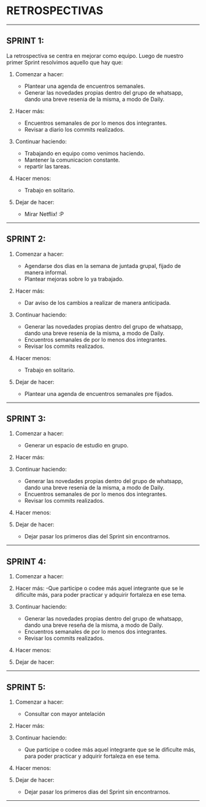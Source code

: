 # RETROSPECTIVAS

---

## SPRINT 1:

La retrospectiva se centra en mejorar como equipo. Luego de nuestro primer Sprint resolvimos aquello que hay que:

1. Comenzar a hacer: 
    - Plantear una agenda de encuentros semanales. 
    - Generar las novedades propias dentro del grupo de whatsapp, dando una breve resenia de la misma, a modo de Daily.

2. Hacer más: 
    - Encuentros semanales de por lo menos dos integrantes.
    - Revisar a diario los commits realizados.

3. Continuar haciendo: 
    - Trabajando en equipo como venimos haciendo.
    - Mantener la comunicacion constante.
    - repartir las tareas.

4. Hacer menos: 
    - Trabajo en solitario.

5. Dejar de hacer: 
    - Mirar Netflix! :P

---

## SPRINT 2:

1. Comenzar a hacer: 
    - Agendarse dos dias en la semana de juntada grupal, fijado de manera informal.
    - Plantear mejoras sobre lo ya trabajado.

2. Hacer más: 
    - Dar aviso de los cambios a realizar de manera anticipada.

3. Continuar haciendo: 
    - Generar las novedades propias dentro del grupo de whatsapp, dando una breve resenia de la misma, a modo de Daily.
    - Encuentros semanales de por lo menos dos integrantes.
    - Revisar los commits realizados.

4. Hacer menos: 
    - Trabajo en solitario.

5. Dejar de hacer: 
    - Plantear una agenda de encuentros semanales pre fijados.

---

## SPRINT 3:

1. Comenzar a hacer: 
    - Generar un espacio de estudio en grupo.

2. Hacer más: 

3. Continuar haciendo: 
    - Generar las novedades propias dentro del grupo de whatsapp, dando una breve resenia de la misma, a modo de Daily.
    - Encuentros semanales de por lo menos dos integrantes.
    - Revisar los commits realizados.

4. Hacer menos: 

5. Dejar de hacer: 
    - Dejar pasar los primeros dias del Sprint sin encontrarnos.

---

## SPRINT 4:

1. Comenzar a hacer: 
    
2. Hacer más: 
    -Que participe o codee más aquel integrante que se le dificulte más, para poder practicar y adquirir fortaleza en ese tema.

3. Continuar haciendo: 
    - Generar las novedades propias dentro del grupo de whatsapp, dando una breve reseña de la misma, a modo de Daily.
    - Encuentros semanales de por lo menos dos integrantes.
    - Revisar los commits realizados.

4. Hacer menos: 
    
5. Dejar de hacer: 
    
---

## SPRINT 5:

1. Comenzar a hacer: 
    - Consultar con mayor antelación

2. Hacer más: 

3. Continuar haciendo: 
    - Que participe o codee más aquel integrante que se le dificulte más, para poder practicar y adquirir fortaleza en ese tema.
4. Hacer menos: 
    
5. Dejar de hacer: 
    - Dejar pasar los primeros dias del Sprint sin encontrarnos.

---